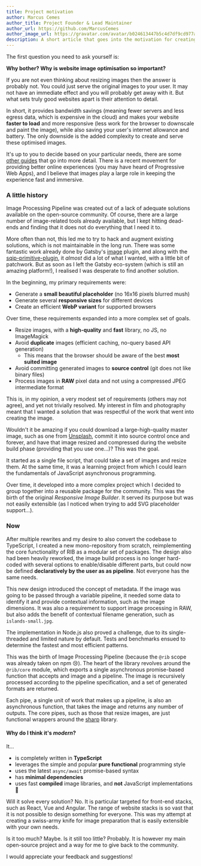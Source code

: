 ```yaml
---
title: Project motivation
author: Marcus Cemes
author_title: Project Founder & Lead Maintainer
author_url: https://github.com/MarcusCemes
author_image_url: https://gravatar.com/avatar/b024613447b5c4d7df9cd977a3f17b47?s=200
description: A short article that goes into the motivation for creating Image Processing Pipeline
---
```


The first question you need to ask yourself is:

**Why bother? Why is website image optimisation so important?**

If you are not even thinking about resizing images then the answer is probably not. You could just
serve the original images to your user. It may not have an immediate effect and you will probably
get away with it. But what sets truly good websites apart is their attention to detail.

In short, it provides bandwidth savings (meaning fewer servers and less egress data, which is
expensive in the cloud) and makes your website **faster to load** and more responsive (less work for
the browser to downscale and paint the image), while also saving your user's internet allowance and
battery. The only downside is the added complexity to create and serve these optimised images.

It's up to you to decide based on your particular needs, there are some [other guides][images-guide]
that go into more detail. There is a recent movement for providing better online experiences (you
may have heard of Progressive Web Apps), and I believe that images play a large role in keeping the
experience fast and immersive.

<!-- truncate -->

### A little history

Image Processing Pipeline was created out of a lack of adequate solutions available on the
open-source community. Of course, there are a large number of image-related tools already available,
but I kept hitting dead-ends and finding that it does not do everything that I need it to.

More often than not, this led me to try to hack and augment existing solutions, which is not
maintainable in the long run. There was some fantastic work already done by Gatsby's
[image][gatsby-image] plugin, and along with the [sqip-primitive-plugin][sqip-primitive], it
_almost_ did a lot of what I wanted, with a little bit of patchwork. But as soon as I left the
Gatsby eco-system (which is still an amazing platform!), I realised I was desperate to find another
solution.

In the beginning, my primary requirements were:

- Generate a **small beautiful placeholder** (no 16x16 pixels blurred mush)
- Generate several **responsive sizes** for different devices
- Create an efficient **WebP variant** for supported browsers

Over time, these requirements expanded into a more complex set of goals.

- Resize images, with a **high-quality** and **fast** library, no JS, no ImageMagick
- Avoid **duplicate** images (efficient caching, no-query based API generation)
  - This means that the browser should be aware of the best **most suited image**
- Avoid committing generated images to **source control** (git does not like binary files)
- Process images in **RAW** pixel data and not using a compressed JPEG intermediate format

This is, in my opinion, a very modest set of requirements (others may not agree), and yet not
trivially resolved. My interest in film and photography meant that I wanted a solution that was
respectful of the work that went into creating the image.

Wouldn't it be amazing if you could download a large-high-quality master image, such as one from
[Unsplash][unsplash], commit it into source control once and forever, and have that image resized
and compressed during the website build phase (providing that you use one...)? This was the goal.

It started as a single file script, that could take a set of images and resize them. At the same
time, it was a learning project from which I could learn the fundamentals of JavaScript asynchronous
programming.

Over time, it developed into a more complex project which I decided to group together into a
reusable package for the community. This was the birth of the original _Responsive Image Builder_.
It served its purpose but was not easily extensible (as I noticed when trying to add SVG placeholder
support...).

### Now

After multiple rewrites and my desire to also convert the codebase to TypeScript, I created a new
mono-repository from scratch, reimplementing the core functionality of RIB as a modular set of
packages. The design also had been heavily reworked, the image build process is no longer hard-coded
with several options to enable/disable different parts, but could now be defined **declaratively by
the user as as pipeline**. Not everyone has the same needs.

This new design introduced the concept of metadata. If the image was going to be passed through a
variable pipeline, it needed some data to identify it and provide contextual information, such as
the image dimensions. It was also a requirement to support image processing in RAW, but also adds
the benefit of contextual filename generation, such as `islands-small.jpg`.

The implementation in Node.js also proved a challenge, due to its single-threaded and limited nature
by default. Tests and benchmarks ensued to determine the fastest and most efficient patterns.

This was the birth of Image Processing Pipeline (because the `@rib` scope was already taken on npm
😢). The heart of the library revolves around the `@rib/core` module, which exports a single
asynchronous promise-based function that accepts and image and a pipeline. The image is recursively
processed according to the pipeline specification, and a set of generated formats are returned.

Each pipe, a single unit of work that makes up a pipeline, is also an asynchronous function, that
takes the image and returns any number of outputs. The core pipes, such as those that resize images,
are just functional wrappers around the [sharp][sharp] library.

#### Why do I think it's _modern_?

It...

- is completely written in **TypeScript**
- leverages the simple and popular **pure functional** programming style
- uses the latest `async/await` promise-based syntax
- has **minimal dependencies**
- uses fast **compiled** image libraries, and **not** JavaScript implementations 🤮

Will it solve every solution? No. It is particular targeted for front-end stacks, such as React, Vue
and Angular. The range of website stacks is so vast that it is not possible to design something for
everyone. This was my attempt at creating a swiss-army knife for image preparation that is easily
extensible with your own needs.

Is it too much? Maybe. Is it still too little? Probably. It is however my main open-source project
and a way for me to give back to the community.

I would appreciate your feedback and suggestions!

[images-guide]: https://images.guide
[gatsby-image]: https://gatsbyjs.com/pluins/gatsby-image
[sqip-primitive]: https://github.com/axe312ger/sqip
[unsplash]: https://unsplash.com
[sharp]: https://sharp.pixelplumbing.com
